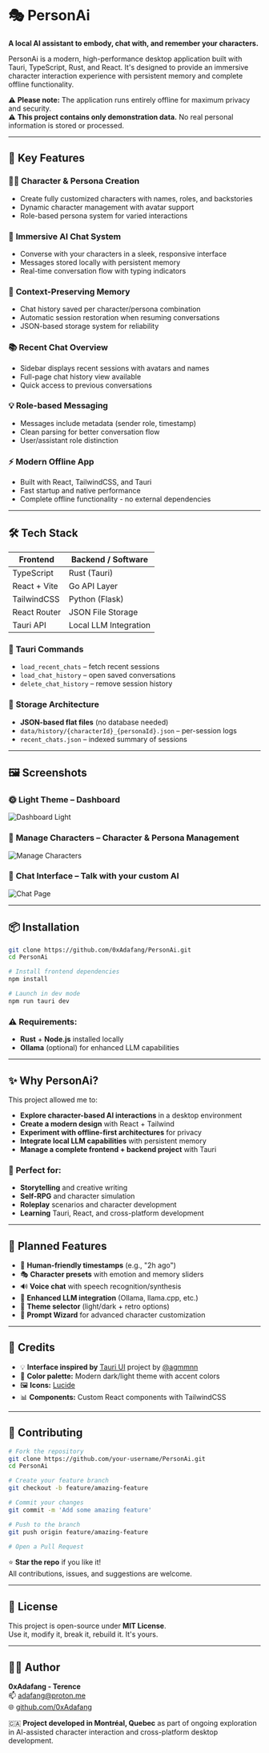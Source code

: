 # 🎭 PersonAi

**A local AI assistant to embody, chat with, and remember your characters.**

PersonAi is a modern, high-performance desktop application built with Tauri, TypeScript, Rust, and React. It's designed to provide an immersive character interaction experience with persistent memory and complete offline functionality.

⚠️ **Please note:** The application runs entirely offline for maximum privacy and security.  
⚠️ **This project contains only demonstration data.** No real personal information is stored or processed.

---

## 🚀 Key Features

### 🧑‍🎨 **Character & Persona Creation**
- Create fully customized characters with names, roles, and backstories
- Dynamic character management with avatar support
- Role-based persona system for varied interactions

### 💬 **Immersive AI Chat System**
- Converse with your characters in a sleek, responsive interface
- Messages stored locally with persistent memory
- Real-time conversation flow with typing indicators

### 🧠 **Context-Preserving Memory**
- Chat history saved per character/persona combination
- Automatic session restoration when resuming conversations
- JSON-based storage system for reliability

### 📚 **Recent Chat Overview**
- Sidebar displays recent sessions with avatars and names
- Full-page chat history view available
- Quick access to previous conversations

### 💡 **Role-based Messaging**
- Messages include metadata (sender role, timestamp)
- Clean parsing for better conversation flow
- User/assistant role distinction

### ⚡ **Modern Offline App**
- Built with React, TailwindCSS, and Tauri
- Fast startup and native performance
- Complete offline functionality - no external dependencies

---

## 🛠️ Tech Stack

| **Frontend** | **Backend / Software** |
|---|---|
| TypeScript | Rust (Tauri) |
| React + Vite | Go API Layer |
| TailwindCSS | Python (Flask) |
| React Router | JSON File Storage |
| Tauri API | Local LLM Integration |

### 🧩 **Tauri Commands**
- `load_recent_chats` – fetch recent sessions
- `load_chat_history` – open saved conversations  
- `delete_chat_history` – remove session history

### 💾 **Storage Architecture**
- **JSON-based flat files** (no database needed)
- `data/history/{characterId}_{personaId}.json` – per-session logs
- `recent_chats.json` – indexed summary of sessions

---

## 🖼️ Screenshots

### 🌞 **Light Theme – Dashboard**
![Dashboard Light](./images/1.JPG)

### 🧙 **Manage Characters – Character & Persona Management**
![Manage Characters](./images/2.JPG)

### 💬 **Chat Interface – Talk with your custom AI**
![Chat Page](./images/3.JPG)

---

## 📦 Installation

```bash
git clone https://github.com/0xAdafang/PersonAi.git
cd PersonAi

# Install frontend dependencies
npm install

# Launch in dev mode
npm run tauri dev
```

### ⚠️ **Requirements:**
- **Rust** + **Node.js** installed locally
- **Ollama** (optional) for enhanced LLM capabilities

---

## ✨ Why PersonAi?

This project allowed me to:
- **Explore character-based AI interactions** in a desktop environment
- **Create a modern design** with React + Tailwind
- **Experiment with offline-first architectures** for privacy
- **Integrate local LLM capabilities** with persistent memory
- **Manage a complete frontend + backend project** with Tauri

### 🎯 **Perfect for:**
- **Storytelling** and creative writing
- **Self-RPG** and character simulation
- **Roleplay** scenarios and character development
- **Learning** Tauri, React, and cross-platform development

---

## 🔮 Planned Features

- 📆 **Human-friendly timestamps** (e.g., "2h ago")
- 🎭 **Character presets** with emotion and memory sliders
- 🔊 **Voice chat** with speech recognition/synthesis
- 🦙 **Enhanced LLM integration** (Ollama, llama.cpp, etc.)
- 🎨 **Theme selector** (light/dark + retro options)
- 🧙 **Prompt Wizard** for advanced character customization

---

## 🎨 Credits

- 💡 **Interface inspired by** [Tauri UI](https://github.com/agmmnn/tauri-ui) project by [@agmmnn](https://github.com/agmmnn)
- 🎨 **Color palette:** Modern dark/light theme with accent colors
- 🖼️ **Icons:** [Lucide](https://lucide.dev/)
- 📊 **Components:** Custom React components with TailwindCSS

---

## 🫶 Contributing

```bash
# Fork the repository
git clone https://github.com/your-username/PersonAi.git
cd PersonAi

# Create your feature branch
git checkout -b feature/amazing-feature

# Commit your changes
git commit -m 'Add some amazing feature'

# Push to the branch
git push origin feature/amazing-feature

# Open a Pull Request
```

⭐ **Star the repo** if you like it!  
All contributions, issues, and suggestions are welcome.

---

## 📜 License

This project is open-source under **MIT License**.  
Use it, modify it, break it, rebuild it. It's yours.

---

## 👨‍💻 Author

**0xAdafang - Terence**  
📫 [adafang@proton.me](mailto:adafang@proton.me)  
🌐 [github.com/0xAdafang](https://github.com/0xAdafang)

🇨🇦 **Project developed in Montréal, Quebec** as part of ongoing exploration in AI-assisted character interaction and cross-platform desktop development.
